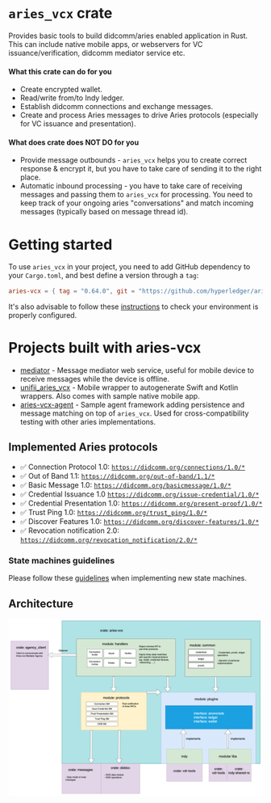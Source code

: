 # `aries_vcx` crate
Provides basic tools to build didcomm/aries enabled application in Rust. This can include native mobile apps, or 
webservers for VC issuance/verification, didcomm mediator service etc. 

#### What this crate can do for you
- Create encrypted wallet.
- Read/write from/to Indy ledger.
- Establish didcomm connections and exchange messages.
- Create and process Aries messages to drive Aries protocols (especially for VC issuance and presentation).

#### What does crate does NOT DO for you
- Provide message outbounds - `aries_vcx` helps you to create correct response & encrypt it, but you have to take care 
  of sending it to the right place.
- Automatic inbound processing - you have to take care of receiving messages and passing them to `aries_vcx` for processing.
  You need to keep track of your ongoing aries "conversations" and match incoming messages (typically based on message thread id).

# Getting started
To use `aries_vcx` in your project, you need to add GitHub dependency to your `Cargo.toml`, and best
define a version through a `tag`:
```toml
aries-vcx = { tag = "0.64.0", git = "https://github.com/hyperledger/aries-vcx" }
```
It's also advisable to follow these [instructions](TUTORIAL.md) to check your environment is properly configured.

# Projects built with aries-vcx
- [mediator](../agents/rust/mediator) - Message mediator web service, useful for mobile device to receive messages while the device is offline.
- [unifii_aries_vcx](../../uniffi_aries_vcx) - Mobile wrapper to autogenerate Swift and Kotlin wrappers. Also comes with sample native mobile app.
- [aries-vcx-agent](../agents/rust/aries-vcx-agent) - Sample agent framework adding persistence and message matching on top of `aries_vcx`. Used for cross-compatibility testing with other aries implementations.

## Implemented Aries protocols
* ✅ Connection Protocol 1.0: [`https://didcomm.org/connections/1.0/*`](https://github.com/hyperledger/aries-rfcs/tree/master/features/0160-connection-protocol)
* ✅ Out of Band 1.1: [`https://didcomm.org/out-of-band/1.1/*`](https://github.com/hyperledger/aries-rfcs/blob/main/features/0434-outofband)
* ✅ Basic Message 1.0: [`https://didcomm.org/basicmessage/1.0/*`](https://github.com/hyperledger/aries-rfcs/tree/master/features/0095-basic-message)
* ✅ Credential Issuance 1.0 [`https://didcomm.org/issue-credential/1.0/*`](https://github.com/hyperledger/aries-rfcs/blob/master/features/0036-issue-credential)
* ✅ Credential Presentation 1.0: [`https://didcomm.org/present-proof/1.0/*`](https://github.com/hyperledger/aries-rfcs/tree/master/features/0037-present-proof)
* ✅ Trust Ping 1.0: [`https://didcomm.org/trust_ping/1.0/*`](https://github.com/hyperledger/aries-rfcs/blob/master/features/0048-trust-ping/README.md)
* ✅ Discover Features 1.0: [`https://didcomm.org/discover-features/1.0/*`](https://github.com/hyperledger/aries-rfcs/tree/master/features/0031-discover-features)
* ✅ Revocation notification 2.0: [`https://didcomm.org/revocation_notification/2.0/*`](https://github.com/hyperledger/aries-rfcs/tree/master/features/0031-discover-features)

### State machines guidelines
Please follow these [guidelines](docs/guidelines.md) when implementing new state machines.

## Architecture

<img alt="AriesVCX architecture diagram" src="../docs/architecture/architecture_230104_ariesvcx.png"/>
